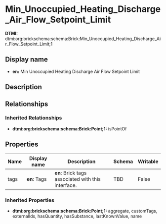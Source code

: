 # Min_Unoccupied_Heating_Discharge_Air_Flow_Setpoint_Limit
**DTMI:** dtmi:org:brickschema:schema:Brick:Min_Unoccupied_Heating_Discharge_Air_Flow_Setpoint_Limit;1
## Display name
- **en:** Min Unoccupied Heating Discharge Air Flow Setpoint Limit
## Description
## Relationships
### Inherited Relationships
* **dtmi:org:brickschema:schema:Brick:Point;1:** isPointOf
## Properties
|Name|Display name|Description|Schema|Writable|
|-|-|-|-|-|
|tags|**en**: Tags|**en**: Brick tags associated with this interface.|TBD|False|
### Inherited Properties
* **dtmi:org:brickschema:schema:Brick:Point;1:** aggregate, customTags, externalIds, hasQuantity, hasSubstance, lastKnownValue, name
